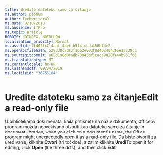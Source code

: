 ```yaml
---
title: Uredite datoteku samo za čitanje
ms.author: pebaum
author: Techwriter40
ms.date: 9/10/2018
ms.audience: ITPro
ms.topic: article
ROBOTS: NOINDEX, NOFOLLOW
localization_priority: Normal
ms.assetid: 7fd02fc7-4aaf-4ae6-b514-ceda456b74e2
ms.openlocfilehash: 529338c7d83f16b2e003f0d46c404306e1ac39cc
ms.sourcegitcommit: a65d196d00adb70045af5caca9828fe44b951f61
ms.translationtype: MT
ms.contentlocale: hr-HR
ms.lasthandoff: 09/04/2019
ms.locfileid: "36756164"
---
```

# <a name="edit-a-read-only-file"></a><span data-ttu-id="06f32-102">Uredite datoteku samo za čitanje</span><span class="sxs-lookup"><span data-stu-id="06f32-102">Edit a read-only file</span></span>

<span data-ttu-id="06f32-103">U bibliotekama dokumenata, kada pritisnete na naziv dokumenta, Officeov program možda neočekivano otvoriti kao datoteka samo za čitanje.</span><span class="sxs-lookup"><span data-stu-id="06f32-103">In document libraries, when you click on a document's name, the Office program might unexpectedly open it as a read-only file.</span></span> <span data-ttu-id="06f32-104">Da biste otvorili za uređivanje, kliknite **Otvori** (tri točkice), a zatim kliknite **Uredi**</span><span class="sxs-lookup"><span data-stu-id="06f32-104">To open it for editing, click **Open** (the three dots), and then click **Edit.**</span></span>
  

